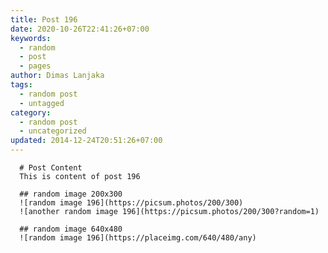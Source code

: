 ```yaml
---
title: Post 196
date: 2020-10-26T22:41:26+07:00
keywords:
  - random
  - post
  - pages
author: Dimas Lanjaka
tags:
  - random post
  - untagged
category:
  - random post
  - uncategorized
updated: 2014-12-24T20:51:26+07:00
---
```


      # Post Content
      This is content of post 196

      ## random image 200x300
      ![random image 196](https://picsum.photos/200/300)
      ![another random image 196](https://picsum.photos/200/300?random=1)

      ## random image 640x480
      ![random image 196](https://placeimg.com/640/480/any)
      